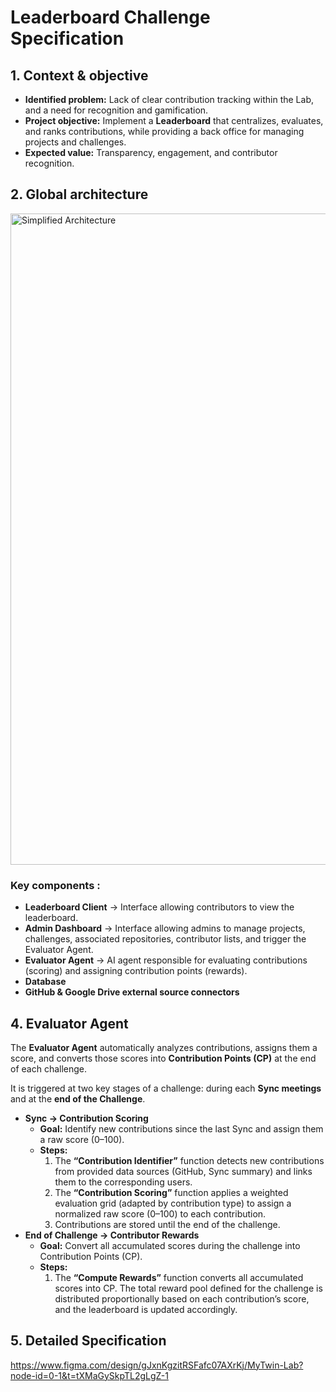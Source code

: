 # Leaderboard Challenge Specification
## 1. Context & objective

- **Identified problem:** Lack of clear contribution tracking within the Lab, and a need for recognition and gamification.
- **Project objective:** Implement a **Leaderboard** that centralizes, evaluates, and ranks contributions, while providing a back office for managing projects and challenges.
- **Expected value:** Transparency, engagement, and contributor recognition.

## 2. Global architecture

<img width="1794" height="1042" alt="Simplified Architecture" src="https://github.com/user-attachments/assets/b710232e-f0e8-4721-a475-63bc1e179c29" />

### Key components :

- **Leaderboard Client** → Interface allowing contributors to view the leaderboard.
- **Admin Dashboard** → Interface allowing admins to manage projects, challenges, associated repositories, contributor lists, and trigger the Evaluator Agent.
- **Evaluator Agent** → AI agent responsible for evaluating contributions (scoring) and assigning contribution points (rewards).
- **Database**
- **GitHub & Google Drive external source connectors**

## 4. Evaluator Agent

The **Evaluator Agent** automatically analyzes contributions, assigns them a score, and converts those scores into **Contribution Points (CP)** at the end of each challenge.

It is triggered at two key stages of a challenge: during each **Sync meetings** and at the **end of the Challenge**.

- **Sync → Contribution Scoring**
    - **Goal:** Identify new contributions since the last Sync and assign them a raw score (0–100).
    - **Steps:**
        1. The **“Contribution Identifier”** function detects new contributions from provided data sources (GitHub, Sync summary) and links them to the corresponding users.
        2. The **“Contribution Scoring”** function applies a weighted evaluation grid (adapted by contribution type) to assign a normalized raw score (0–100) to each contribution.
        3. Contributions are stored until the end of the challenge.
- **End of Challenge → Contributor Rewards**
    - **Goal:** Convert all accumulated scores during the challenge into Contribution Points (CP).
    - **Steps:**
        1. The **“Compute Rewards”** function converts all accumulated scores into CP. The total reward pool defined for the challenge is distributed proportionally based on each contribution’s score, and the leaderboard is updated accordingly.

## 5. Detailed Specification

https://www.figma.com/design/gJxnKgzitRSFafc07AXrKj/MyTwin-Lab?node-id=0-1&t=tXMaGySkpTL2gLgZ-1
